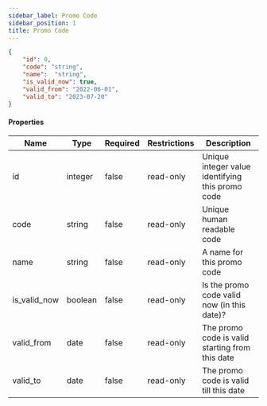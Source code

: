 ```yaml
---
sidebar_label: Promo Code
sidebar_position: 1
title: Promo Code
---
```


```json
{
    "id": 0,
    "code": "string",
    "name":  "string",
    "is_valid_now": true,
    "valid_from": "2022-06-01",
    "valid_to": "2023-07-20"
}

```

#### Properties

| Name         | Type    | Required | Restrictions | Description                                      |
|--------------|---------|----------|--------------|--------------------------------------------------|
| id           | integer | false    | read-only    | Unique integer value identifying this promo code |
| code         | string  | false    | read-only    | Unique human readable code                       |
| name         | string  | false    | read-only    | A name for this promo code                       |
| is_valid_now | boolean | false    | read-only    | Is the promo code valid now (in this date)?      |
| valid_from   | date    | false    | read-only    | The promo code is valid starting from this date  |
| valid_to     | date    | false    | read-only    | The promo code is valid till this date           |